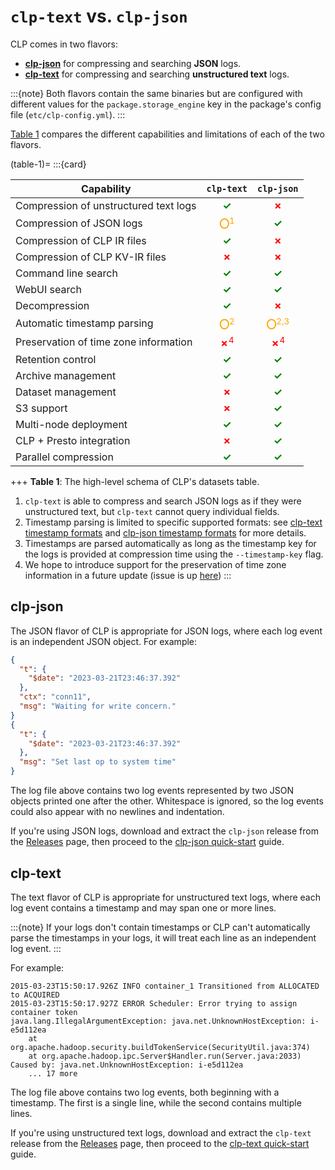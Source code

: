 # `clp-text` vs. `clp-json`

CLP comes in two flavors:

* **[clp-json](#clp-json)** for compressing and searching **JSON** logs.
* **[clp-text](#clp-text)** for compressing and searching **unstructured text** logs.

:::{note}
Both flavors contain the same binaries but are configured with different values for the
`package.storage_engine` key in the package's config file (`etc/clp-config.yml`).
:::

[Table 1](#table-1) compares the different capabilities and limitations of each of the two flavors.

(table-1)=
:::{card}

| Capability                            | `clp-text`                            | `clp-json`                            |
| ------------------------------------- | :-----------------------------------: | :-----------------------------------: |
| Compression of unstructured text logs | <span style="color: green"><strong>✓</strong></span> | <span style="color: red"><strong>✗</strong></span> |
| Compression of JSON logs              | <span style="color: orange"><strong>〇</strong><sup>1</sup></span> | <span style="color: green"><strong>✓</strong></span> |
| Compression of CLP IR files           | <span style="color: green"><strong>✓</strong></span> | <span style="color: red"><strong>✗</strong></span> |
| Compression of CLP KV-IR files        | <span style="color: red"><strong>✗</strong></span> | <span style="color: red"><strong>✗</strong></span> |
| Command line search                   | <span style="color: green"><strong>✓</strong></span> | <span style="color: green"><strong>✓</strong></span> |
| WebUI search                          | <span style="color: green"><strong>✓</strong></span> | <span style="color: green"><strong>✓</strong></span> |
| Decompression                         | <span style="color: green"><strong>✓</strong></span> | <span style="color: red"><strong>✗</strong></span> |
| Automatic timestamp parsing           | <span style="color: orange"><strong>〇</strong><sup>2</sup></span> | <span style="color: orange"><strong>〇</strong><sup>2,3</sup></span> |
| Preservation of time zone information | <span style="color: red"><strong>✗</strong><sup>4</sup></span> | <span style="color: red"><strong>✗</strong><sup>4</sup></span> |
| Retention control                     | <span style="color: green"><strong>✓</strong></span> | <span style="color: green"><strong>✓</strong></span> |
| Archive management                    | <span style="color: green"><strong>✓</strong></span> | <span style="color: green"><strong>✓</strong></span> |
| Dataset management                    | <span style="color: red"><strong>✗</strong></span> | <span style="color: green"><strong>✓</strong></span> |
| S3 support                            | <span style="color: red"><strong>✗</strong></span> | <span style="color: green"><strong>✓</strong></span> |
| Multi-node deployment                 | <span style="color: green"><strong>✓</strong></span> | <span style="color: green"><strong>✓</strong></span> |
| CLP + Presto integration              | <span style="color: red"><strong>✗</strong></span> | <span style="color: green"><strong>✓</strong></span> |
| Parallel compression                  | <span style="color: green"><strong>✓</strong></span> | <span style="color: green"><strong>✓</strong></span> |

+++
**Table 1**: The high-level schema of CLP's datasets table.
1) `clp-text` is able to compress and search JSON logs as if they were unstructured text, but
   `clp-text` cannot query individual fields.  
2) Timestamp parsing is limited to specific supported formats: see
   [clp-text timestamp formats](http://github.com/y-scope/clp/blob/bfd4f60ffe9c5d69618cc8416ec6729c76ee9862/components/core/src/clp/TimestampPattern.cpp#L120)
   and
   [clp-json timestamp formats](https://github.com/y-scope/clp/blob/bfd4f60ffe9c5d69618cc8416ec6729c76ee9862/components/core/src/clp_s/TimestampPattern.cpp#L210)
   for more details.  
3) Timestamps are parsed automatically as long as the timestamp key for the logs is provided at
   compression time using the `--timestamp-key` flag.  
4) We hope to introduce support for the preservation of time zone information in a future update
   (issue is up [here](https://github.com/y-scope/clp/issues/1290))
:::

## clp-json

The JSON flavor of CLP is appropriate for JSON logs, where each log event is an independent JSON
object. For example:

```json lines
{
  "t": {
    "$date": "2023-03-21T23:46:37.392"
  },
  "ctx": "conn11",
  "msg": "Waiting for write concern."
}
{
  "t": {
    "$date": "2023-03-21T23:46:37.392"
  },
  "msg": "Set last op to system time"
}
```

The log file above contains two log events represented by two JSON objects printed one after the
other. Whitespace is ignored, so the log events could also appear with no newlines and indentation.

If you're using JSON logs, download and extract the `clp-json` release from the
[Releases][clp-releases] page, then proceed to the [clp-json quick-start](./clp-json.md) guide.

## clp-text

The text flavor of CLP is appropriate for unstructured text logs, where each log event contains a
timestamp and may span one or more lines.

:::{note}
If your logs don't contain timestamps or CLP can't automatically parse the timestamps in your logs,
it will treat each line as an independent log event.
:::

For example:

```text
2015-03-23T15:50:17.926Z INFO container_1 Transitioned from ALLOCATED to ACQUIRED
2015-03-23T15:50:17.927Z ERROR Scheduler: Error trying to assign container token
java.lang.IllegalArgumentException: java.net.UnknownHostException: i-e5d112ea
    at org.apache.hadoop.security.buildTokenService(SecurityUtil.java:374)
    at org.apache.hadoop.ipc.Server$Handler.run(Server.java:2033)
Caused by: java.net.UnknownHostException: i-e5d112ea
    ... 17 more
```

The log file above contains two log events, both beginning with a timestamp. The first is a single
line, while the second contains multiple lines.

If you're using unstructured text logs, download and extract the `clp-text` release from the
[Releases][clp-releases] page, then proceed to the [clp-text quick-start](./clp-text.md) guide.

[clp-releases]: https://github.com/y-scope/clp/releases
